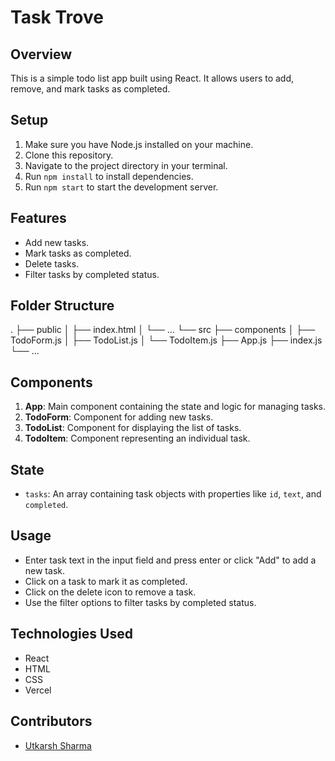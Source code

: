 # Task Trove

## Overview
This is a simple todo list app built using React. It allows users to add, remove, and mark tasks as completed.

## Setup
1. Make sure you have Node.js installed on your machine.
2. Clone this repository.
3. Navigate to the project directory in your terminal.
4. Run `npm install` to install dependencies.
5. Run `npm start` to start the development server.

## Features
- Add new tasks.
- Mark tasks as completed.
- Delete tasks.
- Filter tasks by completed status.

## Folder Structure
.
├── public
│ ├── index.html
│ └── ...
└── src
├── components
│ ├── TodoForm.js
│ ├── TodoList.js
│ └── TodoItem.js
├── App.js
├── index.js
└── ...


## Components
1. **App**: Main component containing the state and logic for managing tasks.
2. **TodoForm**: Component for adding new tasks.
3. **TodoList**: Component for displaying the list of tasks.
4. **TodoItem**: Component representing an individual task.

## State
- `tasks`: An array containing task objects with properties like `id`, `text`, and `completed`.

## Usage
- Enter task text in the input field and press enter or click "Add" to add a new task.
- Click on a task to mark it as completed.
- Click on the delete icon to remove a task.
- Use the filter options to filter tasks by completed status.

## Technologies Used
- React
- HTML
- CSS
- Vercel

## Contributors
- [Utkarsh Sharma](https://github.com/Utkarshalways)

